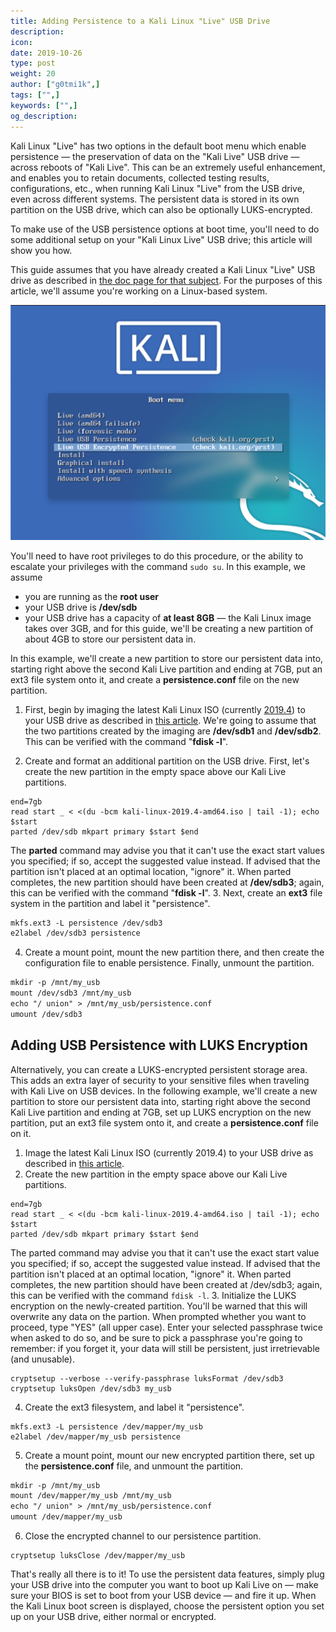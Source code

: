 ```yaml
---
title: Adding Persistence to a Kali Linux "Live" USB Drive
description:
icon:
date: 2019-10-26
type: post
weight: 20
author: ["g0tmi1k",]
tags: ["",]
keywords: ["",]
og_description:
---
```


Kali Linux "Live" has two options in the default boot menu which enable persistence — the preservation of data on the "Kali Live" USB drive — across reboots of "Kali Live". This can be an extremely useful enhancement, and enables you to retain documents, collected testing results, configurations, etc., when running Kali Linux "Live" from the USB drive, even across different systems. The persistent data is stored in its own partition on the USB drive, which can also be optionally LUKS-encrypted.

To make use of the USB persistence options at boot time, you'll need to do some additional setup on your "Kali Linux Live" USB drive; this article will show you how.

This guide assumes that you have already created a Kali Linux "Live" USB drive as described in [the doc page for that subject](/docs/usb/kali-linux-live-usb-install/). For the purposes of this article, we'll assume you're working on a Linux-based system.

![Kali Linux persistence boot options](kali-live-usb-persistence.png)

You'll need to have root privileges to do this procedure, or the ability to escalate your privileges with the command `sudo su`. In this example, we assume

* you are running as the **root user**
* your USB drive is **/dev/sdb**
* your USB drive has a capacity of **at least 8GB** — the Kali Linux image takes over 3GB, and for this guide, we'll be creating a new partition of about 4GB to store our persistent data in.

In this example, we'll create a new partition to store our persistent data into, starting right above the second Kali Live partition and ending at 7GB, put an ext3 file system onto it, and create a **persistence.conf** file on the new partition.

1. First, begin by imaging the latest Kali Linux ISO (currently [2019.4](https://www.kali.org/downloads)) to your USB drive as described in [this article](/docs/usb/kali-linux-live-usb-install/). We're going to assume that the two partitions created by the imaging are **/dev/sdb1** and **/dev/sdb2**. This can be verified with the command "**fdisk -l**".

2. Create and format an additional partition on the USB drive.
First, let's create the new partition in the empty space above our Kali Live partitions.
```plaintext
end=7gb
read start _ < <(du -bcm kali-linux-2019.4-amd64.iso | tail -1); echo $start
parted /dev/sdb mkpart primary $start $end
```
The **parted** command may advise you that it can't use the exact start values you specified; if so, accept the suggested value instead. If advised that the partition isn't placed at an optimal location, "ignore" it. When parted completes, the new partition should have been created at **/dev/sdb3**; again, this can be verified with the command "**fdisk -l**".
3. Next, create an **ext3** file system in the partition and label it "persistence".

```markdown
mkfs.ext3 -L persistence /dev/sdb3
e2label /dev/sdb3 persistence
```

4. Create a mount point, mount the new partition there, and then create the configuration file to enable persistence. Finally, unmount the partition.

```markdown
mkdir -p /mnt/my_usb
mount /dev/sdb3 /mnt/my_usb
echo "/ union" > /mnt/my_usb/persistence.conf
umount /dev/sdb3
```

## Adding USB Persistence with LUKS Encryption

Alternatively, you can create a LUKS-encrypted persistent storage area. This adds an extra layer of security to your sensitive files when traveling with Kali Live on USB devices. In the following example, we'll create a new partition to store our persistent data into, starting right above the second Kali Live partition and ending at 7GB, set up LUKS encryption on the new partition, put an ext3 file system onto it, and create a **persistence.conf** file on it.

1. Image the latest Kali Linux ISO (currently 2019.4) to your USB drive as described in [this article](/docs/usb/kali-linux-live-usb-install/).
2. Create the new partition in the empty space above our Kali Live partitions.
```plaintext
end=7gb
read start _ < <(du -bcm kali-linux-2019.4-amd64.iso | tail -1); echo $start
parted /dev/sdb mkpart primary $start $end
```
The parted command may advise you that it can't use the exact start value you specified; if so, accept the suggested value instead. If advised that the partition isn't placed at an optimal location, "ignore" it. When parted completes, the new partition should have been created at /dev/sdb3; again, this can be verified with the command `fdisk -l`.
3. Initialize the LUKS encryption on the newly-created partition. You'll be warned that this will overwrite any data on the partion. When prompted whether you want to proceed, type "YES" (all upper case). Enter your selected passphrase twice when asked to do so, and be sure to pick a passphrase you're going to remember: if you forget it, your data will still be persistent, just irretrievable (and unusable).
```
cryptsetup --verbose --verify-passphrase luksFormat /dev/sdb3
cryptsetup luksOpen /dev/sdb3 my_usb
```
4. Create the ext3 filesystem, and label it "persistence".
```
mkfs.ext3 -L persistence /dev/mapper/my_usb
e2label /dev/mapper/my_usb persistence
```
5. Create a mount point, mount our new encrypted partition there, set up the **persistence.conf** file, and unmount the partition.
```markdown
mkdir -p /mnt/my_usb
mount /dev/mapper/my_usb /mnt/my_usb
echo "/ union" > /mnt/my_usb/persistence.conf
umount /dev/mapper/my_usb
```

6. Close the encrypted channel to our persistence partition.

```
cryptsetup luksClose /dev/mapper/my_usb
```

That's really all there is to it! To use the persistent data features, simply plug your USB drive into the computer you want to boot up Kali Live on — make sure your BIOS is set to boot from your USB device — and fire it up. When the Kali Linux boot screen is displayed, choose the persistent option you set up on your USB drive, either normal or encrypted.
